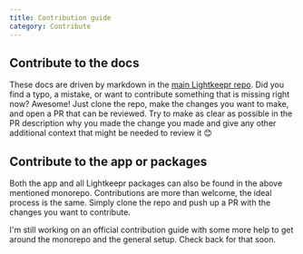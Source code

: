 ```yaml
---
title: Contribution guide
category: Contribute
---
```


## Contribute to the docs

These docs are driven by markdown in the [main Lightkeepr repo](https://github.com/julianburr/lightkeepr). Did you find a typo, a mistake, or want to contribute something that is missing right now? Awesome! Just clone the repo, make the changes you want to make, and open a PR that can be reviewed. Try to make as clear as possible in the PR description why you made the change you made and give any other additional context that might be needed to review it 😊

## Contribute to the app or packages

Both the app and all Lightkeepr packages can also be found in the above mentioned monorepo. Contributions are more than welcome, the ideal process is the same. Simply clone the repo and push up a PR with the changes you want to contribute.

I'm still working on an official contribution guide with some more help to get around the monorepo and the general setup. Check back for that soon.
